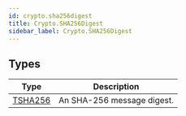 ```yaml
---
id: crypto.sha256digest
title: Crypto.SHA256Digest
sidebar_label: Crypto.SHA256Digest
---
```



## Types
| Type | Description |
|---|---|
| [TSHA256](../../crypto/crypto.sha256digest/tsha256) | An SHA-256 message digest. |

